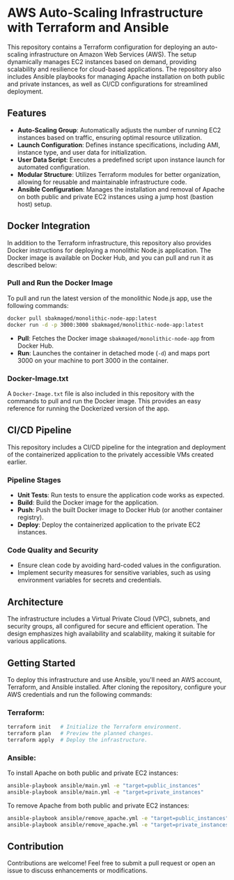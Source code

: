 # AWS Auto-Scaling Infrastructure with Terraform and Ansible

This repository contains a Terraform configuration for deploying an auto-scaling infrastructure on Amazon Web Services (AWS). The setup dynamically manages EC2 instances based on demand, providing scalability and resilience for cloud-based applications. The repository also includes Ansible playbooks for managing Apache installation on both public and private instances, as well as CI/CD configurations for streamlined deployment.

## Features

- **Auto-Scaling Group**: Automatically adjusts the number of running EC2 instances based on traffic, ensuring optimal resource utilization.
- **Launch Configuration**: Defines instance specifications, including AMI, instance type, and user data for initialization.
- **User Data Script**: Executes a predefined script upon instance launch for automated configuration.
- **Modular Structure**: Utilizes Terraform modules for better organization, allowing for reusable and maintainable infrastructure code.
- **Ansible Configuration**: Manages the installation and removal of Apache on both public and private EC2 instances using a jump host (bastion host) setup.

## Docker Integration

In addition to the Terraform infrastructure, this repository also provides Docker instructions for deploying a monolithic Node.js application. The Docker image is available on Docker Hub, and you can pull and run it as described below:

### Pull and Run the Docker Image

To pull and run the latest version of the monolithic Node.js app, use the following commands:

```bash
docker pull sbakmaged/monolithic-node-app:latest
docker run -d -p 3000:3000 sbakmaged/monolithic-node-app:latest
```

- **Pull**: Fetches the Docker image `sbakmaged/monolithic-node-app` from Docker Hub.
- **Run**: Launches the container in detached mode (`-d`) and maps port 3000 on your machine to port 3000 in the container.

### Docker-Image.txt

A `Docker-Image.txt` file is also included in this repository with the commands to pull and run the Docker image. This provides an easy reference for running the Dockerized version of the app.

## CI/CD Pipeline

This repository includes a CI/CD pipeline for the integration and deployment of the containerized application to the privately accessible VMs created earlier.

### Pipeline Stages

- **Unit Tests**: Run tests to ensure the application code works as expected.
- **Build**: Build the Docker image for the application.
- **Push**: Push the built Docker image to Docker Hub (or another container registry).
- **Deploy**: Deploy the containerized application to the private EC2 instances.

### Code Quality and Security

- Ensure clean code by avoiding hard-coded values in the configuration.
- Implement security measures for sensitive variables, such as using environment variables for secrets and credentials.

## Architecture

The infrastructure includes a Virtual Private Cloud (VPC), subnets, and security groups, all configured for secure and efficient operation. The design emphasizes high availability and scalability, making it suitable for various applications.

## Getting Started

To deploy this infrastructure and use Ansible, you'll need an AWS account, Terraform, and Ansible installed. After cloning the repository, configure your AWS credentials and run the following commands:

### Terraform:

```bash
terraform init   # Initialize the Terraform environment.
terraform plan   # Preview the planned changes.
terraform apply  # Deploy the infrastructure.
```

### Ansible:

To install Apache on both public and private EC2 instances:

```bash
ansible-playbook ansible/main.yml -e "target=public_instances"
ansible-playbook ansible/main.yml -e "target=private_instances"
```

To remove Apache from both public and private EC2 instances:

```bash
ansible-playbook ansible/remove_apache.yml -e "target=public_instances"
ansible-playbook ansible/remove_apache.yml -e "target=private_instances"
```

## Contribution

Contributions are welcome! Feel free to submit a pull request or open an issue to discuss enhancements or modifications.
